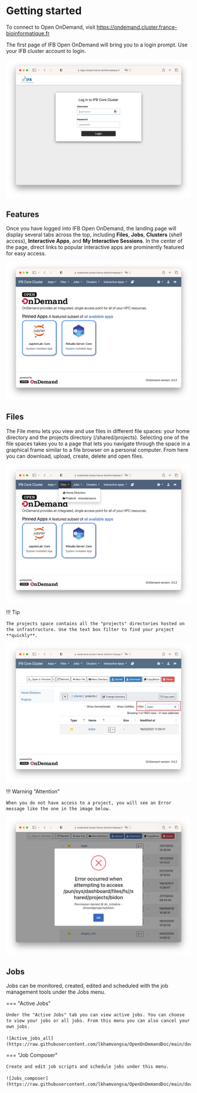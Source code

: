 # Getting started

To connect to Open OnDemand, visit https://ondemand.cluster.france-bioinformatique.fr

The first page of IFB Open OnDemand will bring you to a login prompt. Use your IFB cluster account to login.

![Login](https://raw.githubusercontent.com/lkhamvongsa/OpenOnDemandDoc/main/docs/assets/img/Login.png)

## Features

Once you have logged into IFB Open OnDemand, the landing page will display several tabs across the top, including **Files**, **Jobs**, **Clusters** (shell access), **Interactive Apps**, and **My Interactive Sessions**. In the center of the page, direct links to popular interactive apps are prominently featured for easy access.

![Homepage](https://raw.githubusercontent.com/lkhamvongsa/OpenOnDemandDoc/main/docs/assets/img/OpenOnDemand_home_IFB.png)

## Files

The File menu lets you view and use files in different file spaces: your home directory and the projects directory (/shared/projects).
Selecting one of the file spaces takes you to a page that lets you navigate through the space in a graphical frame similar to a file browser on a personal computer. From here you can download, upload, create, delete and open files.

![Files](https://raw.githubusercontent.com/lkhamvongsa/OpenOnDemandDoc/main/docs/assets/img/Files.png)

!!! Tip

    The projects space contains all the "projects" directories hosted on the infrastructure. Use the text box filter to find your project **quickly**.

![Project_filter](https://raw.githubusercontent.com/lkhamvongsa/OpenOnDemandDoc/main/docs/assets/img/Projects_filter.jpg)


!!! Warning "Attention"

    When you do not have access to a project, you will see an Error message like the one in the image below. 

![Project_acces_denied](https://raw.githubusercontent.com/lkhamvongsa/OpenOnDemandDoc/main/docs/assets/img/Projects_acces_denied.png)

## Jobs

Jobs can be monitored, created, edited and scheduled with the job management tools under the Jobs menu.

=== "Active Jobs"

    Under the "Active Jobs" tab you can view active jobs. You can choose to view your jobs or all jobs. From this menu you can also cancel your own jobs.

    ![Active_jobs_all](https://raw.githubusercontent.com/lkhamvongsa/OpenOnDemandDoc/main/docs/assets/img/Active_jobs_all.png)

=== "Job Composer" 

    Create and edit job scripts and schedule jobs under this menu.

    ![Jobs_composer](https://raw.githubusercontent.com/lkhamvongsa/OpenOnDemandDoc/main/docs/assets/img/Job_composer.png)